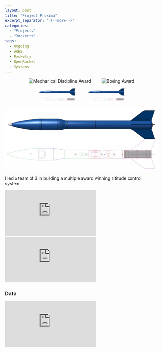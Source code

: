 ```yaml
---
layout: post
title: "Project Proxima"
excerpt_separator: "<!--more-->"
categories: 
  - "Projects"
  - "Rocketry"
tags:
  - Ongoing
  - ARES
  - Rocketry
  - OpenRocket
  - Systems
---
```


<p align="center">
  <img alt="Mechanical Discipline Award" src="/assets/Personal/CAPSTONE/22171_1584.jpg" width="35%">
&nbsp; &nbsp; &nbsp; &nbsp;
  <img alt="Boeing Award" src="/assets/Personal/CAPSTONE/22171_1340.jpg" width="35%">
</p>

<p align="center">
  <img alt="Mechanical Discipline Award" src="/assets/Personal/PHOBOS2021/PHOBOS-1.jpg" width="25%">
&nbsp; &nbsp; &nbsp; &nbsp;
  <img alt="Boeing Award" src="/assets/Personal/PHOBOS2021/PHOBOS-1.jpg" width="25%">
</p>

![Fig 1](/assets/Personal/PHOBOS2021/PHOBOS-1.jpg)
<!--more-->
I led a team of 3 in building a multiple award winning altitude control system. 

<div class="video-container">
  <iframe class="embed-responsive-item" src="https://www.youtube-nocookie.com/embed/RHp1N10wn30?controls=0&amp;" frameborder="0" allowfullscreen></iframe>
</div>


<div class="video-container">
  <iframe class="embed-responsive-item" src="https://www.youtube-nocookie.com/embed/BDzd80NBXLw?controls=0&amp;" frameborder="0" allowfullscreen></iframe>
</div>

### Data
<div class="video-container">
  <iframe class="embed-responsive-item" src="https://www.youtube-nocookie.com/embed/AyFIJKTPilQ?controls=0&amp;" frameborder="0" allowfullscreen></iframe>
</div>
